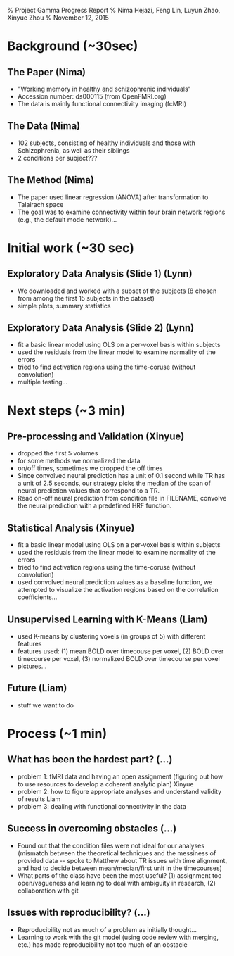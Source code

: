 % Project Gamma Progress Report
% Nima Hejazi, Feng Lin, Luyun Zhao, Xinyue Zhou
% November 12, 2015


# Background (~30sec)

## The Paper (Nima)

- "Working memory in healthy and schizophrenic individuals"
- Accession number: ds000115 (from OpenFMRI.org)
- The data is mainly functional connectivity imaging (fcMRI)

## The Data (Nima)

- 102 subjects, consisting of healthy individuals and those with Schizophrenia, as well as their siblings
- 2 conditions per subject???

## The Method (Nima)

- The paper used linear regression (ANOVA) after transformation to Talairach space
- The goal was to examine connectivity within four brain network regions (e.g., the default mode network)...


# Initial work (~30 sec)

## Exploratory Data Analysis (Slide 1) (Lynn)

- We downloaded and worked with a subset of the subjects (8 chosen from among the first 15 subjects in the dataset)
- simple plots, summary statistics

## Exploratory Data Analysis (Slide 2) (Lynn)

- fit a basic linear model using OLS on a per-voxel basis within subjects
- used the residuals from the linear model to examine normality of the errors
- tried to find activation regions using the time-coruse (without convolution)
- multiple testing...


# Next steps (~3 min)

## Pre-processing and Validation (Xinyue)

- dropped the first 5 volumes
- for some methods we normalized the data
- on/off times, sometimes we dropped the off times
- Since convolved neural prediction has a unit of 0.1 second while TR has a unit of 2.5 seconds, our strategy picks the median of the span of neural prediction values that correspond to a TR.
- Read on-off neural prediction from condition file in FILENAME, convolve the neural prediction with a predefined HRF function.

## Statistical Analysis (Xinyue)

- fit a basic linear model using OLS on a per-voxel basis within subjects
- used the residuals from the linear model to examine normality of the errors
- tried to find activation regions using the time-coruse (without convolution)
- used convolved neural prediction values as a baseline function, we attempted to visualize the activation regions based on the correlation coefficients...

## Unsupervised Learning with K-Means (Liam)

- used K-means by clustering voxels (in groups of 5) with different features
- features used: (1) mean BOLD over timecouse per voxel, (2) BOLD over timecourse per voxel, (3) normalized BOLD over timecourse per voxel
- pictures...

## Future (Liam)

- stuff we want to do


# Process (~1 min)

## What has been the hardest part? (...)

- problem 1: fMRI data and having an open assignment (figuring out how to use resources to develop a coherent analytic plan) Xinyue
- problem 2: how to figure appropriate analyses and understand validity of results Liam
- problem 3: dealing with functional connectivity in the data

## Success in overcoming obstacles (...)

- Found out that the condition files were not ideal for our analyses (mismatch between the theoretical techniques and the messiness of provided data -- spoke to Matthew about TR issues with time alignment, and had to decide between mean/median/first unit in the timecourses)
- What parts of the class have been the most useful? (1) assignment too open/vagueness and learning to deal with ambiguity in research, (2) collaboration with git

## Issues with reproducibility? (...)

- Reproducibility not as much of a problem as initially thought...
- Learning to work with the git model (using code review with merging, etc.) has made reproducibility not too much of an obstacle
